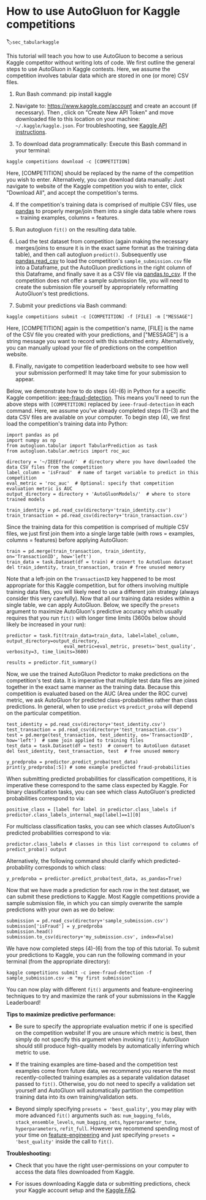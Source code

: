 # How to use AutoGluon for Kaggle competitions
:label:`sec_tabularkaggle`

This tutorial will teach you how to use AutoGluon to become a serious Kaggle competitor without writing lots of code.
We first outline the general steps to use AutoGluon in Kaggle contests. Here, we assume the competition involves tabular data which are stored in one (or more) CSV files.

1) Run Bash command: pip install kaggle

2) Navigate to: https://www.kaggle.com/account and create an account (if necessary).
Then , click on "Create New API Token" and move downloaded file to this location on your machine: `~/.kaggle/kaggle.json`. For troubleshooting, see [Kaggle API instructions](https://www.kaggle.com/docs/api).

3) To download data programmatically: Execute this Bash command in your terminal:

`kaggle competitions download -c [COMPETITION]`

Here, [COMPETITION] should be replaced by the name of the competition you wish to enter.
Alternatively, you can download data manually: Just navigate to website of the Kaggle competition you wish to enter, click "Download All", and accept the competition's terms.

4) If the competition's training data is comprised of multiple CSV files, use [pandas](https://pandas.pydata.org/pandas-docs/stable/user_guide/merging.html) to properly merge/join them into a single data table where rows = training examples, columns = features.

5) Run autogluon `fit()` on the resulting data table.

6) Load the test dataset from competition (again making the necessary merges/joins to ensure it is in the exact same format as the training data table), and then call autogluon `predict()`.  Subsequently use [pandas.read_csv](https://pandas.pydata.org/pandas-docs/stable/reference/api/pandas.read_csv.html) to load the competition's `sample_submission.csv` file into a Dataframe, put the AutoGluon predictions in the right column of this Dataframe, and finally save it as a CSV file via [pandas.to_csv](https://pandas.pydata.org/pandas-docs/stable/reference/api/pandas.DataFrame.to_csv.html). If the competition does not offer a sample submission file, you will need to create the submission file yourself by appropriately reformatting AutoGluon's test predictions.

7) Submit your predictions via Bash command:

`kaggle competitions submit -c [COMPETITION] -f [FILE] -m ["MESSAGE"]`

Here, [COMPETITION] again is the competition's name, [FILE] is the name of the CSV file you created with your predictions, and ["MESSAGE"] is a string message you want to record with this submitted entry. Alternatively, you can  manually upload your file of predictions on the competition website.

8) Finally, navigate to competition leaderboard website to see how well your submission performed!
It may take time for your submission to appear.



Below, we demonstrate how to do steps (4)-(6) in Python for a specific Kaggle competition: [ieee-fraud-detection](https://www.kaggle.com/c/ieee-fraud-detection/).
This means you'll need to run the above steps with `[COMPETITION]` replaced by `ieee-fraud-detection` in each command.  Here, we assume you've already completed steps (1)-(3) and the data CSV files are available on your computer. To begin step (4), we first load the competition's training data into Python:

```
import pandas as pd
import numpy as np
from autogluon.tabular import TabularPrediction as task
from autogluon.tabular.metrics import roc_auc

directory = '~/IEEEfraud/'  # directory where you have downloaded the data CSV files from the competition
label_column = 'isFraud'  # name of target variable to predict in this competition
eval_metric = 'roc_auc'  # Optional: specify that competition evaluation metric is AUC
output_directory = directory + 'AutoGluonModels/'  # where to store trained models

train_identity = pd.read_csv(directory+'train_identity.csv')
train_transaction = pd.read_csv(directory+'train_transaction.csv')
```

Since the training data for this competition is comprised of multiple CSV files, we just first join them into a single large table (with rows = examples, columns = features) before applying AutoGluon:

```
train = pd.merge(train_transaction, train_identity, on='TransactionID', how='left')
train_data = task.Dataset(df = train) # convert to AutoGluon dataset
del train_identity, train_transaction, train # free unused memory
```

Note that a left-join on the `TransactionID` key happened to be most appropriate for this Kaggle competition, but for others involving multiple training data files, you will likely need to use a different join strategy (always consider this very carefully). Now that all our training data resides within a single table, we can apply AutoGluon. Below, we specify the `presets` argument to maximize AutoGluon's predictive accuracy which usually requires that you run `fit()` with longer time limits (3600s below should likely be increased in your run):
```
predictor = task.fit(train_data=train_data, label=label_column, output_directory=output_directory,
                     eval_metric=eval_metric, presets='best_quality', verbosity=3, time_limits=3600)

results = predictor.fit_summary()
```

Now, we use the trained AutoGluon Predictor to make predictions on the competition's test data. It is imperative that multiple test data files are joined together in the exact same manner as the training data. Because this competition is evaluated based on the AUC (Area under the ROC curve) metric, we ask AutoGluon for predicted class-probabilities rather than class predictions. In general, when to use `predict` vs `predict_proba` will depend on the particular competition.

```
test_identity = pd.read_csv(directory+'test_identity.csv')
test_transaction = pd.read_csv(directory+'test_transaction.csv')
test = pd.merge(test_transaction, test_identity, on='TransactionID', how='left')  # same join applied to training files
test_data = task.Dataset(df = test)  # convert to AutoGluon dataset
del test_identity, test_transaction, test  # free unused memory

y_predproba = predictor.predict_proba(test_data)
print(y_predproba[:5]) # some example predicted fraud-probabilities
```

When submitting predicted probabilities for classification competitions, it is imperative these correspond to the same class expected by Kaggle. For binary classification tasks, you can see which class AutoGluon's predicted probabilities correspond to via:

```
positive_class = [label for label in predictor.class_labels if predictor.class_labels_internal_map[label]==1][0]
```

For multiclass classification tasks, you can see which classes AutoGluon's predicted probabilities correspond to via:

```
predictor.class_labels # classes in this list correspond to columns of predict_proba() output
```

Alternatively, the following command should clarify which predicted-probability corresponds to which class:

```
y_predproba = predictor.predict_proba(test_data, as_pandas=True)
```

Now that we have made a prediction for each row in the test dataset, we can submit these predictions to Kaggle. Most Kaggle competitions provide a sample submission file, in which you can simply overwrite the sample predictions with your own as we do below:

```
submission = pd.read_csv(directory+'sample_submission.csv')
submission['isFraud'] = y_predproba
submission.head()
submission.to_csv(directory+'my_submission.csv', index=False)
```

We have now completed steps (4)-(6) from the top of this tutorial. To submit your predictions to Kaggle, you can run the following command in your terminal (from the appropriate directory):

`kaggle competitions submit -c ieee-fraud-detection -f sample_submission.csv -m "my first submission"`

You can now play with different `fit()` arguments and feature-engineering techniques to try and maximize the rank of your submissions in the Kaggle Leaderboard!


**Tips to maximize predictive performance:**

   - Be sure to specify the appropriate evaluation metric if one is specified on the competition website! If you are unsure which metric is best, then simply do not specify this argument when invoking `fit()`; AutoGluon should still produce high-quality models by automatically inferring which metric to use.

   - If the training examples are time-based and the competition test examples come from future data, we recommend you reserve the most recently-collected training examples as a separate validation dataset passed to `fit()`. Otherwise, you do not need to specify a validation set yourself and AutoGluon will automatically partition the competition training data into its own training/validation sets.

   - Beyond simply specifying `presets = 'best_quality'`, you may play with more advanced `fit()` arguments such as: `num_bagging_folds`, `stack_ensemble_levels`, `num_bagging_sets`, `hyperparameter_tune`, `hyperparameters`, `refit_full`. However we recommend spending most of your time on [feature-engineering](https://www.coursera.org/lecture/competitive-data-science/overview-1Nh5Q) and just specifying `presets = 'best_quality'` inside the call to `fit()`.


**Troubleshooting:**

- Check that you have the right user-permissions on your computer to access the data files downloaded from Kaggle.

- For issues downloading Kaggle data or submitting predictions, check your Kaggle account setup and the [Kaggle FAQ](https://www.kaggle.com/general/14438).
